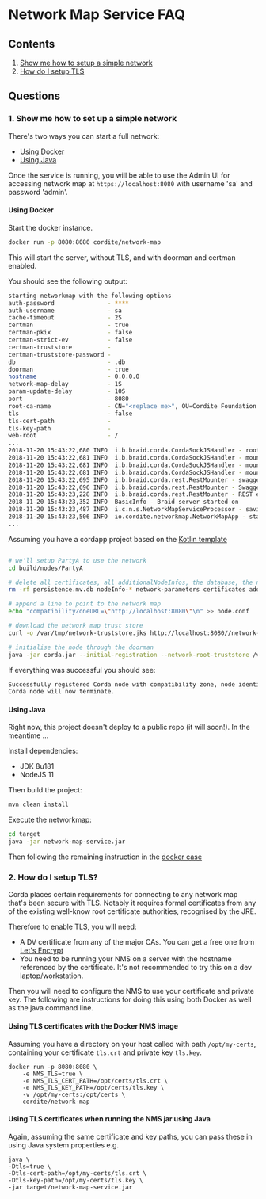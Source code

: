 # Network Map Service FAQ

## Contents

1. [Show me how to setup a simple network](#1-show-me-how-to-set-up-a-simple-network)
1. [How do I setup TLS](#2-how-do-i-setup-tls)

## Questions

### 1. Show me how to set up a simple network

There's two ways you can start a full network:

* [Using Docker](#using-docker)
* [Using Java](#using-java)

Once the service is running, you will be able to use the Admin UI for accessing network map at `https://localhost:8080` 
with username 'sa' and password 'admin'.

#### Using Docker

Start the docker instance. 

```bash
docker run -p 8080:8080 cordite/network-map
```

This will start the server, without TLS, and with doorman and certman enabled.

You should see the following output:

```bash
starting networkmap with the following options
auth-password               - ****
auth-username               - sa
cache-timeout               - 2S
certman                     - true
certman-pkix                - false
certman-strict-ev           - false
certman-truststore          - 
certman-truststore-password - 
db                          - .db
doorman                     - true
hostname                    - 0.0.0.0
network-map-delay           - 1S
param-update-delay          - 10S
port                        - 8080
root-ca-name                - CN="<replace me>", OU=Cordite Foundation Network, O=Cordite Foundation, L=London, ST=London, C=GB
tls                         - false
tls-cert-path               - 
tls-key-path                - 
web-root                    - /
...
2018-11-20 15:43:22,680 INFO  i.b.braid.corda.CordaSockJSHandler - root API mount for braid: /braid/api/
2018-11-20 15:43:22,681 INFO  i.b.braid.corda.CordaSockJSHandler - mounting braid service network to http://localhost:8080/braid/api/network/braid/*
2018-11-20 15:43:22,681 INFO  i.b.braid.corda.CordaSockJSHandler - mounting braid service flows to http://localhost:8080/braid/api/flows/braid/*
2018-11-20 15:43:22,681 INFO  i.b.braid.corda.CordaSockJSHandler - mounting braid service admin to http://localhost:8080/braid/api/admin/braid/*
2018-11-20 15:43:22,695 INFO  i.b.braid.corda.rest.RestMounter - swagger json bound to http://localhost:8080/swagger/swagger.json
2018-11-20 15:43:22,696 INFO  i.b.braid.corda.rest.RestMounter - Swagger UI bound to http://localhost:8080/swagger
2018-11-20 15:43:23,228 INFO  i.b.braid.corda.rest.RestMounter - REST end point bound to http://localhost:8080/
2018-11-20 15:43:23,352 INFO  BasicInfo - Braid server started on                 : http://localhost:8080/braid/api/
2018-11-20 15:43:23,487 INFO  i.c.n.s.NetworkMapServiceProcessor - saving network map
2018-11-20 15:43:23,506 INFO  io.cordite.networkmap.NetworkMapApp - started
...

```

Assuming you have a cordapp project based on the [Kotlin template](https://github.com/corda/cordapp-template-kotlin)

```bash

# we'll setup PartyA to use the network
cd build/nodes/PartyA

# delete all certificates, all additionalNodeInfos, the database, the network parameters
rm -rf persistence.mv.db nodeInfo-* network-parameters certificates additional-node-infos

# append a line to point to the network map 
echo "compatibilityZoneURL=\"http://localhost:8080\"\n" >> node.conf

# download the network map trust store
curl -o /var/tmp/network-truststore.jks http://localhost:8080//network-map/truststore

# initialise the node through the doorman
java -jar corda.jar --initial-registration --network-root-truststore /var/tmp/network-truststore.jks --network-root-truststore-password trustpass

```

If everything was successful you should see:

```bash
Successfully registered Corda node with compatibility zone, node identity keys and certificates are stored in '/Users/fuzz/dev/cordapp-template-kotlin/build/nodes/PartyA/certificates', it is advised to backup the private keys and certificates.
Corda node will now terminate.
```

#### Using Java

Right now, this project doesn't deploy to a public repo (it will soon!). In the meantime ...

Install dependencies: 
* JDK 8u181
* NodeJS 11

Then build the project:
```bash 
mvn clean install
```

Execute the networkmap:

```bash
cd target
java -jar network-map-service.jar
```

Then following the remaining instruction in the [docker case](#using-docker)

### 2. How do I setup TLS?

Corda places certain requirements for connecting to any network map that's been secure with TLS.
Notably it requires formal certificates from any of the existing well-know root certificate authorities, recognised by the JRE.

Therefore to enable TLS, you will need:

* A DV certificate from any of the major CAs. You can get a free one from [Let's Encrypt](https://letsencrypt.org/)
* You need to be running your NMS on a server with the hostname referenced by the certificate. It's not recommended to try this on a dev laptop/workstation.

Then you will need to configure the NMS to use your certificate and private key. 
The following are instructions for doing this using both Docker as well as the java command line.

#### Using TLS certificates with the Docker NMS image

Assuming you have a directory on your host called with path `/opt/my-certs`, containing your certificate `tls.crt` and private key `tls.key`.

```
docker run -p 8080:8080 \
    -e NMS_TLS=true \
    -e NMS_TLS_CERT_PATH=/opt/certs/tls.crt \
    -e NMS_TLS_KEY_PATH=/opt/certs/tls.key \
    -v /opt/my-certs:/opt/certs \
    cordite/network-map
```

#### Using TLS certificates when running the NMS jar using Java

Again, assuming the same certificate and key paths, you can pass these in using 
Java system properties e.g.

```
java \
-Dtls=true \
-Dtls-cert-path=/opt/my-certs/tls.crt \
-Dtls-key-path=/opt/my-certs/tls.key \
-jar target/network-map-service.jar
```

